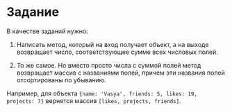 # Задание

В качестве заданий нужно:

1. Написать метод, который на вход получает объект, а на выходе возвращает число, соответствующее сумме всех числовых полей.

2. То же самое. Но вместо просто числа с суммой полей метод возвращает массив с названиями полей, причем эти названия полей отсортированы по убыванию.

Например, для объекта `{name: 'Vasya', friends: 5, likes: 19, projects: 7}` вернется массив `[likes, projects, friends]`.
